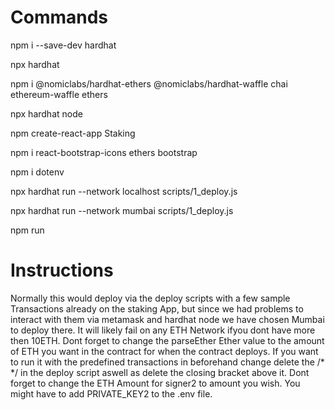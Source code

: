 # Commands

npm i --save-dev hardhat

npx hardhat

npm i @nomiclabs/hardhat-ethers @nomiclabs/hardhat-waffle chai ethereum-waffle ethers

npx hardhat node

npm create-react-app Staking

npm i react-bootstrap-icons ethers bootstrap

npm i dotenv

npx hardhat run --network localhost scripts/1_deploy.js

npx hardhat run --network mumbai scripts/1_deploy.js

npm run

# Instructions

Normally this would deploy via the deploy scripts with a few sample Transactions already on the staking App, but since we had problems to interact with them via metamask and hardhat node we have chosen Mumbai to deploy there. It will likely fail on any ETH Network ifyou dont have more then 10ETH. Dont forget to change the parseEther Ether value to the amount of ETH you want in the contract for when the contract deploys. If you want to run it with the predefined transactions in beforehand change delete the /\* \*/ in the deploy script aswell as delete the closing bracket above it. Dont forget to change the ETH Amount for signer2 to amount you wish. You might have to add PRIVATE_KEY2 to the .env file.
